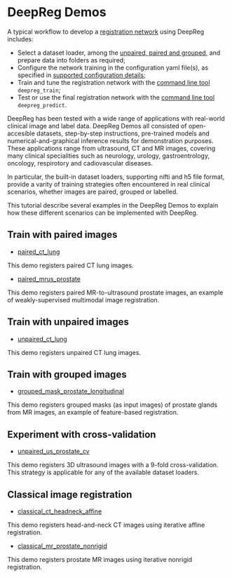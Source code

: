 # DeepReg Demos

A typical workflow to develop a [registration network](tutorial_registration.md) using
DeepReg includes:

- Select a dataset loader, among the [unpaired, paired and grouped](doc_data_loader.md),
  and prepare data into folders as required;
- Configure the network training in the configuration yaml file(s), as specified in
  [supported configuration details](doc_configuration.md);
- Train and tune the registration network with the [command line tool](doc_command.md)
  `deepreg_train`;
- Test or use the final registration network with the
  [command line tool](doc_command.md) `deepreg_predict`.

DeepReg has been tested with a wide range of applications with real-world clinical image
and label data. DeepReg Demos all consisted of open-accesible datasets, step-by-step
instructions, pre-trained models and numerical-and-graphical inference results for
demonstration purposes. These applications range from ultrasound, CT and MR images,
covering many clinical specialities such as neurology, urology, gastroentrology,
oncology, respirotory and cadiovascular diseases.

In particular, the built-in dataset loaders, supporting nifti and h5 file format,
provide a varity of training strategies often encountered in real clinical scenarios,
whether images are paired, grouped or labelled.

This tutorial describe several examples in the DeepReg Demos to explain how these
different scenarios can be implemented with DeepReg.

## Train with paired images

- [paired_ct_lung](https://github.com/DeepRegNet/DeepReg/tree/master/demos/paired_ct_lung)

This demo registers paired CT lung images.

- [paired_mrus_prostate](https://github.com/DeepRegNet/DeepReg/tree/master/demos/paired_mrus_prostate)

This demo registers paired MR-to-ultrasound prostate images, an example of
weakly-supervised multimodal image registration.

## Train with unpaired images

- [unpaired_ct_lung](https://github.com/DeepRegNet/DeepReg/tree/master/demos/unpaired_ct_lung)

This demo registers unpaired CT lung images.

## Train with grouped images

- [grouped_mask_prostate_longitudinal](https://github.com/DeepRegNet/DeepReg/tree/master/demos/grouped_mask_prostate_longitudinal)

This demo registers grouped masks (as input images) of prostate glands from MR images,
an example of feature-based registration.

## Experiment with cross-validation

- [unpaired_us_prostate_cv](https://github.com/DeepRegNet/DeepReg/tree/master/demos/unpaired_us_prostate_cv)

This demo registers 3D ultrasound images with a 9-fold cross-validation. This strategy
is applicable for any of the available dataset loaders.

## Classical image registration

- [classical_ct_headneck_affine](https://github.com/DeepRegNet/DeepReg/tree/master/demos/classical_ct_headneck_affine)

This demo registers head-and-neck CT images using iterative affine registration.

- [classical_mr_prostate_nonrigid](https://github.com/DeepRegNet/DeepReg/tree/master/demos/classical_mr_prostate_nonrigid)

This demo registers prostate MR images using iterative nonrigid registration.
